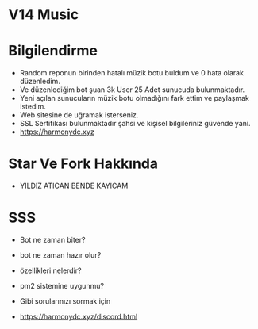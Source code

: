 # V14 Music


# Bilgilendirme

- Random reponun birinden hatalı müzik botu buldum ve 0 hata olarak düzenledim.
- Ve düzenlediğim bot şuan 3k User 25 Adet sunucuda bulunmaktadır.
- Yeni açılan sunucuların müzik botu olmadığını fark ettim ve paylaşmak istedim.
- Web sitesine de uğramak isterseniz.  
- SSL Sertifikası bulunmaktadır şahsi ve kişisel bilgileriniz güvende yani.
- https://harmonydc.xyz


# Star Ve Fork Hakkında

- YILDIZ ATICAN BENDE KAYICAM

# SSS


- Bot ne zaman biter?
- bot ne zaman hazır olur?
- özellikleri nelerdir?
- pm2 sistemine uygunmu?


- Gibi sorularınızı sormak için 

- https://harmonydc.xyz/discord.html

